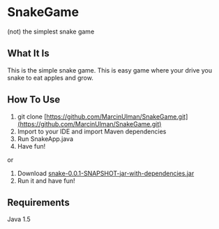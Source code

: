 # SnakeGame
(not) the simplest snake game

## What It Is  
This is the simple snake game.
This is easy game where your drive you snake to eat apples and grow.

## How To Use  
1. git clone [https://github.com/MarcinUlman/SnakeGame.git](https://github.com/MarcinUlman/SnakeGame.git)  
2. Import to your IDE and import Maven dependencies  
3. Run SnakeApp.java  
4. Have fun!  

or  

1. Download [snake-0.0.1-SNAPSHOT-jar-with-dependencies.jar]([https://github.com/MarcinUlman/SnakeGame/blob/master/snake-0.0.1-SNAPSHOT-jar-with-dependencies.jar](https://github.com/MarcinUlman/SnakeGame/blob/master/snake-0.0.1-SNAPSHOT-jar-with-dependencies.jar) "snake-0.0.1-SNAPSHOT-jar-with-dependencies.jar")  
2. Run it and have fun!  

## Requirements  
Java 1.5
